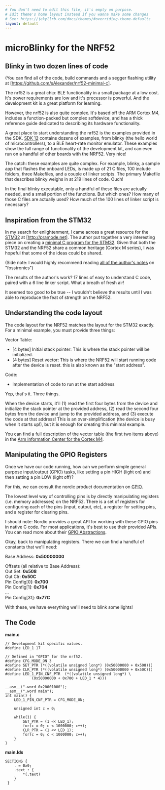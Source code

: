 ```yaml
---
# You don't need to edit this file, it's empty on purpose.
# Edit theme's home layout instead if you wanna make some changes
# See: https://jekyllrb.com/docs/themes/#overriding-theme-defaults
layout: default
---
```


# microBlinky for the NRF52
## Blinky in two dozen lines of code

(You can find all of the code, build commands and a segger flashing utility at [https://github.com/sAlexander/nrf52-minimal-c].

The nrf52 is a great chip: BLE functionality in a small package at a low cost. It's power requirements are low and it's processor is powerful. And the development kit is a great platform for learning.

However, the nrf52 is also quite complex. It's based off the ARM Cortex M4, includes a function-packed but complex softdevice, and has a thick reference guide dedicated to describing its hardware functionality.

A great place to start understanding the nrf52 is the examples provided in the SDK. [SDK 12](http://infocenter.nordicsemi.com/index.jsp?topic=%2Fcom.nordic.infocenter.sdk%2Fdita%2Fsdk%2Fnrf5_sdk.html) contains dozens of examples, from blinky (the hello world of microcontrollers), to a BLE heart-rate monitor emulator. These examples show the full range of functionality of the development kit, and can even run on a handful of other boards with the NRF52. Very nice!

The catch: these examples are quite complex. For example, blinky, a sample app that flashes the onboard LEDs, is made up of 21 C files, 100 include folders, three Makefiles, and a couple of linker scripts. The primary Makefile that describes blinky weighs in at 219 lines of code. Ouch!

In the final blinky executable, only a handful of these files are actually needed, and a small portion of the functions. But which ones? How many of those C files are actually used? How much of the 100 lines of linker script is necessary?

## Inspiration from the STM32

In my search for enlightenment, I came across a great resource for the [STM32](https://en.wikipedia.org/wiki/STM32) at [http://pramode.net]. The author put together a very interesting piece on creating a [minimal C program for the STM32](http://pramode.net/fosstronics/minimal-c-program.txt). Given that both the STM32 and the NRF52 share a common heritage (Cortex M series), I was hopeful that some of the ideas could be shared.

(Side note: I would highly recommend reading [all of the author's notes](http://pramode.net/fosstronics) on "fosstronics")

The results of the author's work? 17 lines of easy to understand C code, paired with a 6 line linker script. What a breath of fresh air!

It seemed too good to be true -- I wouldn't believe the results until I was able to reproduce the feat of strength on the NRF52.

## Understanding the code layout

The code layout for the NRF52 matches the layout for the STM32 exactly. For a minimal example, you must provide three things:

Vector Table:
- [4 bytes] Initial stack pointer: This is where the stack pointer will be initialized.
- [4 bytes] Reset vector: This is where the NRF52 will start running code after the device is reset. this is also known as the "start address".

Code:
- Implementation of code to run at the start address

Yep, that's it. Three things. 

When the device starts, it'll (1) read the first four bytes from the device and initialize the stack pointer at the provided address, (2) read the second four bytes from the device and jump to the provided address, and (3) execute the code at that address! This is an over-simplification (the device is busy when it starts up!), but it is enough for creating this minimal example.

You can find a full description of the vector table (the first two items above) in the [Arm Information Center for the Cortex M4](http://infocenter.arm.com/help/index.jsp?topic=/com.arm.doc.dui0553a/BABIFJFG.html).

## Manipulating the GPIO Registers

Once we have our code running, how can we perform simple general purpose input/output (GPIO) tasks, like setting a pin HIGH (light on) and then setting a pin LOW (light off)?

For this, we can consult the nordic product documentation on [GPIO](https://infocenter.nordicsemi.com/topic/com.nordic.infocenter.nrf52832.ps.v1.1/gpio.html?cp=2_2_0_19#concept_zyt_tcb_lr).

The lowest level way of controlling pins is by directly manipulating registers (i.e. memory addresses) on the NRF52. There is a set of registers for configuring each of the pins (input, output, etc), a register for setting pins, and a register for clearing pins.

I should note: Nordic provides a great API for working with these GPIO pins in native C code. For most applications, it's best to use their provided APIs. You can read more about their [GPIO Abstractions](https://infocenter.nordicsemi.com/topic/com.nordic.infocenter.sdk5.v12.2.0/group__nrf__gpio.html?resultof=%22%6e%72%66%5f%67%70%69%6f%5f%63%66%67%5f%6f%75%74%70%75%74%22%20).


Okay, back to manipulating registers. There we can find a handful of constants that we'll need:

Base Address: **0x50000000**

Offsets (all relative to Base Address):  
Out Set: **0x508**  
Out Clr: **0x50C**  
Pin Config[0]: **0x700**  
Pin Config[1]: **0x704**  
...  
Pin Config[31]: **0x77C**  

With these, we have everything we'll need to blink some lights!

## The Code

**main.c**
```
// Development kit specific values.
#define LED_1 17

// Defined in "GPIO" for the nrf52.
#define CFG_MODE_ON 3
#define SET_PTR (*((volatile unsigned long*) (0x50000000 + 0x508)))
#define CLR_PTR (*((volatile unsigned long*) (0x50000000 + 0x50C)))
#define LED_1_PIN_CNF_PTR  (*((volatile unsigned long*) \
			(0x50000000 + 0x700 + LED_1 * 4)))
        
__asm__(".word 0x20001000");
__asm__(".word main");
int main() {
    LED_1_PIN_CNF_PTR = CFG_MODE_ON;

    unsigned int c = 0;
        
    while(1) {
        SET_PTR = (1 << LED_1);
        for(c = 0; c < 1000000; c++);
        CLR_PTR = (1 << LED_1);
        for(c = 0; c < 1000000; c++);
    }
}
```

**main.lds**
```
SECTIONS {
    . = 0x0;
    .text : {
        *(.text)
    }
 }
```


